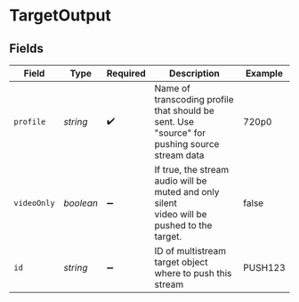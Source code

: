 # TargetOutput


## Fields

| Field                                                                                         | Type                                                                                          | Required                                                                                      | Description                                                                                   | Example                                                                                       |
| --------------------------------------------------------------------------------------------- | --------------------------------------------------------------------------------------------- | --------------------------------------------------------------------------------------------- | --------------------------------------------------------------------------------------------- | --------------------------------------------------------------------------------------------- |
| `profile`                                                                                     | *string*                                                                                      | :heavy_check_mark:                                                                            | Name of transcoding profile that should be sent. Use<br/>"source" for pushing source stream data<br/> | 720p0                                                                                         |
| `videoOnly`                                                                                   | *boolean*                                                                                     | :heavy_minus_sign:                                                                            | If true, the stream audio will be muted and only silent<br/>video will be pushed to the target.<br/> | false                                                                                         |
| `id`                                                                                          | *string*                                                                                      | :heavy_minus_sign:                                                                            | ID of multistream target object where to push this stream                                     | PUSH123                                                                                       |